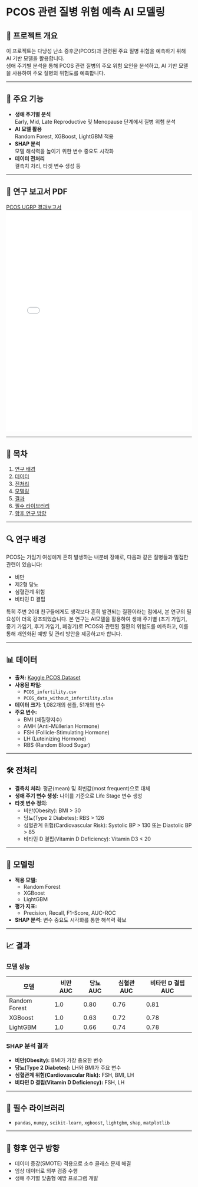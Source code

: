 # PCOS 관련 질병 위험 예측 AI 모델링

## 📖 프로젝트 개요
이 프로젝트는 다낭성 난소 증후군(PCOS)과 관련된 주요 질병 위험을 예측하기 위해 AI 기반 모델을 활용합니다.  
생애 주기별 분석을 통해 PCOS 관련 질병의 주요 위험 요인을 분석하고, AI 기반 모델을 사용하여 주요 질병의 위험도를 예측합니다. 

---

## 📌 주요 기능
- **생애 주기별 분석**  
  Early, Mid, Late Reproductive 및 Menopause 단계에서 질병 위험 분석
- **AI 모델 활용**  
  Random Forest, XGBoost, LightGBM 적용
- **SHAP 분석**  
  모델 해석력을 높이기 위한 변수 중요도 시각화
- **데이터 전처리**  
  결측치 처리, 타겟 변수 생성 등

---
## 📄 연구 보고서 PDF
[PCOS UGRP 결과보고서](./PCOS-ugrp결과보고서.pdf)
<embed src="./PCOS-ugrp결과보고서.pdf" width="100%" height="600px" />

---

## 📂 목차
1. [연구 배경](#-연구-배경)
2. [데이터](#-데이터)
3. [전처리](#-전처리)
4. [모델링](#-모델링)
5. [결과](#-결과)
6. [필수 라이브러리](#-필수-라이브러리)
7. [향후 연구 방향](#-향후-연구-방향)

---

## 🔍 연구 배경
PCOS는 가임기 여성에게 흔히 발생하는 내분비 장애로, 다음과 같은 질병들과 밀접한 관련이 있습니다:
- 비만
- 제2형 당뇨
- 심혈관계 위험
- 비타민 D 결핍

특히 주변 20대 친구들에게도 생각보다 흔히 발견되는 질환이라는 점에서, 본 연구의 필요성이 더욱 강조되었습니다. 본 연구는 AI모델을 활용하여 생애 주기별 (초기 가임기, 중기 가임기, 후기 가임기, 폐경기)로 PCOS와 관련된 질환의 위험도를 예측하고, 이를 통해 개인화된 예방 및 관리 방안을 제공하고자 합니다. 



---

## 📊 데이터
- **출처:** [Kaggle PCOS Dataset](https://www.kaggle.com/code/jagatheeswari/pcos-dataset)
- **사용된 파일:**
  - `PCOS_infertility.csv`
  - `PCOS_data_without_infertility.xlsx`
- **데이터 크기:** 1,082개의 샘플, 51개의 변수
- **주요 변수:**
  - BMI (체질량지수)
  - AMH (Anti-Müllerian Hormone)
  - FSH (Follicle-Stimulating Hormone)
  - LH (Luteinizing Hormone)
  - RBS (Random Blood Sugar)

---

## 🛠 전처리
- **결측치 처리:** 평균(mean) 및 최빈값(most frequent)으로 대체
- **생애 주기 변수 생성:** 나이를 기준으로 Life Stage 변수 생성
- **타겟 변수 정의:**
  - 비만(Obesity): BMI > 30
  - 당뇨(Type 2 Diabetes): RBS > 126
  - 심혈관계 위험(Cardiovascular Risk): Systolic BP > 130 또는 Diastolic BP > 85
  - 비타민 D 결핍(Vitamin D Deficiency): Vitamin D3 < 20

---

## 🤖 모델링
- **적용 모델:**
  - Random Forest
  - XGBoost
  - LightGBM
- **평가 지표:**
  - Precision, Recall, F1-Score, AUC-ROC
- **SHAP 분석:** 변수 중요도 시각화를 통한 해석력 확보

---

## 📈 결과
### **모델 성능**
| 모델          | 비만 AUC | 당뇨 AUC | 심혈관 AUC | 비타민 D 결핍 AUC |
|---------------|----------|----------|------------|------------------|
| Random Forest | 1.0      | 0.80     | 0.76       | 0.81             |
| XGBoost       | 1.0      | 0.63     | 0.72       | 0.78             |
| LightGBM      | 1.0      | 0.66     | 0.74       | 0.78             |

### **SHAP 분석 결과**
- **비만(Obesity):** BMI가 가장 중요한 변수
- **당뇨(Type 2 Diabetes):** LH와 BMI가 주요 변수
- **심혈관계 위험(Cardiovascular Risk):** FSH, BMI, LH
- **비타민 D 결핍(Vitamin D Deficiency):** FSH, LH

---

## 🚀 필수 라이브러리

- `pandas`, `numpy`, `scikit-learn`, `xgboost`, `lightgbm`, `shap`, `matplotlib`


---

## 🔮 향후 연구 방향
- 데이터 증강(SMOTE) 적용으로 소수 클래스 문제 해결
- 임상 데이터로 외부 검증 수행
- 생애 주기별 맞춤형 예방 프로그램 개발

